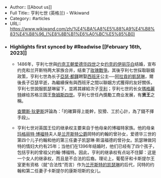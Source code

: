 - Author:: [[About us]]
- Full Title:: 亨利七世 (英格兰) - Wikiwand
- Category:: #articles
- URL:: https://www.wikiwand.com/zh/%E4%BA%A8%E5%88%A9%E4%B8%83%E4%B8%96_(%E8%8B%B1%E6%A0%BC%E5%85%B0)
- ### Highlights first synced by #Readwise [[February 16th, 2023]]
    - 1486年，亨利七世與[约克王朝](/zh/约克王朝 "约克王朝")[爱德华四世](/zh/爱德华四世_(英格兰) "爱德华四世 (英格兰)")之女[约克的伊丽莎白](/zh/约克的伊丽莎白_(英格兰王后) "约克的伊丽莎白 (英格兰王后)")结婚，宣布约克和兰开斯特两大家族合并，结束了[玫瑰戰爭](/zh/玫瑰戰爭 "玫瑰戰爭")。其後亨利七世採取联姻政策，亨利七世為长子[亞瑟·都鐸](/zh/亚瑟·都铎 "亚瑟·都铎")聘娶[西班牙](/zh/西班牙 "西班牙")公主──[阿拉貢的凱瑟琳](/zh/阿拉貢的凱瑟琳 "阿拉貢的凱瑟琳")，爾後長子亞瑟早逝，為繼續保有與西班牙之間以聯姻方式獲得的友好關係，亨利七世說服凱瑟琳留下，並將其嫁給次子[亨利](/zh/亨利八世 "亨利八世")；亨利七世的长女[瑪格麗特](/zh/玛格丽特·都铎 "玛格丽特·都铎")嫁给苏格兰国王[詹姆斯四世](/zh/詹姆斯四世_(苏格兰) "詹姆斯四世 (苏格兰)")。亨利七世任內獎勵工商业发展，有**贤王**之稱。
      
      
      [查爾斯·狄更斯](/zh/查爾斯·狄更斯 "查爾斯·狄更斯")評論為：「的確算得上能幹，狡猾、工於心計，為了錢不擇手段」。
    - 亨利七世对英国王位的继承权主要来自于他母亲的博福特家族。他的母亲[玛格丽特·博福特](/zh/玛格丽特·博福特 "玛格丽特·博福特")夫人是[兰开斯特公爵](/zh/兰开斯特公爵 "兰开斯特公爵")岡特的約翰的曾孙女，爱德华三世的第四个儿子约翰和他的第三任妻子凯瑟琳·斯温福德的曾孙女。凯瑟琳做冈特的情妇大约有25年；当他们在1396年结婚时，他们已经有了四个孩子，包括亨利的曾祖父约翰·博福特。因此，亨利的继承权有点站不住脚：这是一个女人的继承权，而且是不合法的后裔。理论上，葡萄牙和卡斯提尔王室更有资格（就“合法性”而言）作为[兰开斯特的凯瑟琳](/zh/蘭開斯特的凱瑟琳 "蘭開斯特的凱瑟琳")的后代，冈特的约翰和第二任妻子卡斯提尔的康斯坦斯的女儿。
